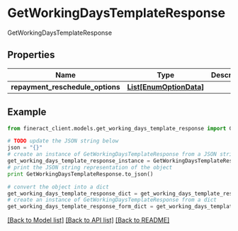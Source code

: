 # GetWorkingDaysTemplateResponse

GetWorkingDaysTemplateResponse

## Properties

Name | Type | Description | Notes
------------ | ------------- | ------------- | -------------
**repayment_reschedule_options** | [**List[EnumOptionData]**](EnumOptionData.md) |  | [optional] 

## Example

```python
from fineract_client.models.get_working_days_template_response import GetWorkingDaysTemplateResponse

# TODO update the JSON string below
json = "{}"
# create an instance of GetWorkingDaysTemplateResponse from a JSON string
get_working_days_template_response_instance = GetWorkingDaysTemplateResponse.from_json(json)
# print the JSON string representation of the object
print GetWorkingDaysTemplateResponse.to_json()

# convert the object into a dict
get_working_days_template_response_dict = get_working_days_template_response_instance.to_dict()
# create an instance of GetWorkingDaysTemplateResponse from a dict
get_working_days_template_response_form_dict = get_working_days_template_response.from_dict(get_working_days_template_response_dict)
```
[[Back to Model list]](../README.md#documentation-for-models) [[Back to API list]](../README.md#documentation-for-api-endpoints) [[Back to README]](../README.md)



